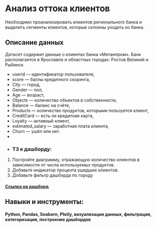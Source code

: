 # Анализ оттока клиентов
Необходимо проанализировать клиентов регионального банка и выделить сегменты клиентов, которые склонны уходить из банка.
## Описание данных
Датасет содержит данные о клиентах банка «Метанпром». Банк располагается в Ярославле и областных городах: Ростов Великий и Рыбинск.
- userid — идентификатор пользователя,
- score — баллы кредитного скоринга,
- City — город,
- Gender — пол,
- Age — возраст,
- Objects — количество объектов в собственности,
- Balance — баланс на счёте,
- Products — количество продуктов, которыми пользуется клиент,
- CreditCard — есть ли кредитная карта,
- Loyalty — активный клиент,
- estimated_salary — заработная плата клиента,
- Churn — ушёл или нет.
- 
- ### ТЗ к дашборду:
1. Постройте диаграмму, отражающую количество клиентов в зависимости от числа используемых продуктов.
2. Добавьте индикатор процента ушедших клиентов.
3. Добавьте фильтр дашборда по городу
#### [Ссылка на дашборд](https://public.tableau.com/app/profile/komiagina.arina/viz/MetanPromBank_16724183192940/Dashboard1)

## Навыки и инструменты:
#### Python, Pandas, Seaborn, Plotly, визуализация данных, фильтрация, категоризация, построение дашбордов

